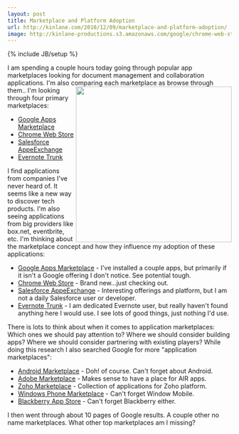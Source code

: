 ```yaml
---
layout: post
title: Marketplace and Platform Adoption
url: http://kinlane.com/2010/12/09/marketplace-and-platform-adoption/
image: http://kinlane-productions.s3.amazonaws.com/google/chrome-web-store.jpg
---
```

{% include JB/setup %}
<p>
     I am spending a couple hours today going through popular app marketplaces looking for document management and collaboration applications. I'm also comparing each marketplace as browse through them.. <img src="http://kinlane-productions.s3.amazonaws.com/google/chrome-web-store.jpg" alt="" width="350" align="right" /> I'm looking through four primary marketplaces:
</p>
<ul class="mainlist">
     <li>
          <a href="http://www.google.com/enterprise/marketplace/" target="_blank">Google Apps Marketplace</a>
     </li>
     <li>
          <a href="https://chrome.google.com/webstore" target="_blank">Chrome Web Store</a>
     </li>
     <li>
          <a href="http://sites.force.com/appexchange/home" target="_blank">Salesforce AppeExchange</a>
     </li>
     <li>
          <a href="www.evernote.com/about/trunk/%20" target="_blank">Evernote Trunk</a>
     </li>
</ul>
<p>
     I find applications from companies I've never heard of. It seems like a new way to discover tech products. I'm also seeing applications from big providers like box.net, eventbrite, etc. I'm thinking about the marketplace concept and how they influence my adoption of these applications:
</p>
<ul class="mainlist">
     <li>
          <a href="http://www.google.com/enterprise/marketplace/" target="_blank">Google Apps Marketplace</a> - I've installed a couple apps, but primarily if it isn't a Google offering I don't notice. See potential tough.
     </li>
     <li>
          <a href="https://chrome.google.com/webstore" target="_blank">Chrome Web Store</a> - Brand new...just checking out.
     </li>
     <li>
          <a href="http://sites.force.com/appexchange/home" target="_blank">Salesforce AppeExchange</a> - Interesting offerings and platform, but I am not a daily Salesforce user or developer.
     </li>
     <li>
          <a href="www.evernote.com/about/trunk/" target="_blank">Evernote Trunk</a> - I am dedicated Evernote user, but really haven't found anything here I would use. I see lots of good things, just nothing I'd use.
     </li>
</ul>
<p>
     There is lots to think about when it comes to application marketplaces: Which ones we should pay attention to? Where we should consider building apps? Where we should consider partnering with existing players? While doing this research I also searched Google for more "application marketplaces":
</p>
<ul class="mainlist">
     <li>
          <a href="http://www.android.com/market/#app=basesign.alltie" target="_blank">Android Marketplace</a> - Doh! of course. Can't forget about Android.
     </li>
     <li>
          <a href="http://www.adobe.com/cfusion/marketplace/index.cfm?event=marketplace.home&amp;marketplaceid=1" target="_blank">Adobe Marketplace</a> - Makes sense to have a place for AIR apps.
     </li>
     <li>
          <a href="https://creator.zoho.com/marketplace" target="_blank">Zoho Marketplace</a> - Collection of applications for Zoho platform.
     </li>
     <li>
          <a href="http://marketplace.windowsphone.com/Default.aspx" target="_blank">Windows Phone Marketplace</a> - Can't forget Window Mobile.
     </li>
     <li>
          <a href="http://appworld.blackberry.com/webstore/" target="_blank">Blackberry App Store</a> - Can't forget Blackberry either.
     </li>
</ul>
<p>
     I then went through about 10 pages of Google results. A couple other no name marketplaces. What other top marketplaces am I missing?
</p>